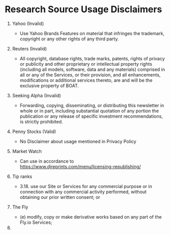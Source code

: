# Research Source Usage Disclaimers


1. Yahoo (Invalid)
    + Use Yahoo Brands Features on material that infringes the trademark, copyright or any other rights of any third party.

2. Reuters (Invalid)
    + All copyright, database rights, trade marks, patents, rights of privacy or publicity and other proprietary or intellectual property rights (including all models, software, data and any materials) comprised in all or any of the Services, or their provision, and all enhancements, modifications or additional services thereto, are and will be the exclusive property of BOAT. 

3. Seeking Alpha (Invalid)
    + Forwarding, copying, disseminating, or distributing this newsletter in whole or in part, including substantial quotation of any portion the publication or any release of specific investment recommendations, is strictly prohibited.

4. Penny Stocks (Valid)
    + No Disclaimer about usage mentioned in Privacy Policy

5. Market Watch
    + Can use in accordance to https://www.djreprints.com/menu/licensing-republishing/ 

6. Tip ranks
    + 3.18. use our Site or Services for any commercial purpose or in connection with any commercial activity performed, without obtaining our prior written consent; or

7. The Fly
    + (e) modify, copy or make derivative works based on any part of the Fly.io Services; 

8. 